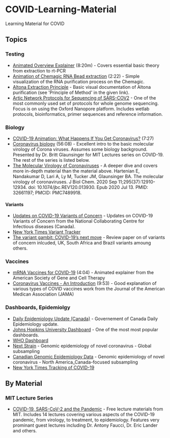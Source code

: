 # COVID-Learning-Material
Learning Material for COVID

## Topics
### Testing
* [Animated Overview Explainer](https://www.youtube.com/watch?v=ThG_02miq-4) (8:20m) - Covers essential basic theory from extraction to rt-PCR
* [Animation of Chemagic RNA Bead extraction](https://www.youtube.com/watch?v=deVufNDJ4GI) (2:22) - Simple visualization of the RNA purification process on the Chemagic.
* [Altona Extraction Principle](https://www.altona-diagnostics.com/en/products/reagents/altostar.html) - Basic visual documentation of Altona purification (see 'Principle of Method' in the given link). 
* [Artic Network Protocols for Sequencing of SARS-COV2](https://artic.network/ncov-2019) - One of the most commonly used set of protocols for whole genome sequencing. Focus is on using the Oxford Nanopore platform. Includes wetlab protocols, bioinformatics, primer sequences and reference information.  
### Biology
* [COVID-19 Animation: What Happens If You Get Coronavirus?](https://www.youtube.com/watch?v=5DGwOJXSxqg) (7:27)
* [Coronavirus biology](https://www.youtube.com/watch?v=r2mOU2qOCYs) (56:08) - Excellent intro to the basic molecular virology of Corona viruses. Assumes some biology background. Presented by Dr. Britt Glaunsinger for MIT Lectures series on COVID-19. The rest of the series is listed below. 
* [The Molecular Virology of Coronaviruses](https://www.ncbi.nlm.nih.gov/pmc/articles/PMC7489918/pdf/zbc12910.pdf) - A deeper dive and covers more in-depth material than the material above. 
Hartenian E, Nandakumar D, Lari A, Ly M, Tucker JM, Glaunsinger BA. The molecular virology of coronaviruses. J Biol Chem. 2020 Sep 11;295(37):12910-12934. doi: 10.1074/jbc.REV120.013930. Epub 2020 Jul 13. PMID: 32661197; PMCID: PMC7489918.
#### Variants
* [Updates on COVID-19 Variants of Concern](https://nccid.ca/covid-19-variants/) - Updates on COVID-19 Variants of Concern from the National Collaborating Centre for Infectious diseases (Canada). 
* [New York Times Variant Tracker](https://www.nytimes.com/interactive/2021/health/coronavirus-variant-tracker.html)
* [The variant gambit: COVID-19’s next move](https://www.sciencedirect.com/science/article/pii/S1931312821000998) -  Review paper on of variants of concern inlcuded, UK, South Africa and Brazil variants amoung others. 
### Vaccines
* [mRNA Vaccines for COVID-19](https://www.youtube.com/watch?v=SR-9Bo2CaRQ) (4:04) - Animated explainer from the American Society of Gene and Cell Therapy
* [Coronavirus Vaccines - An Introduction](https://www.youtube.com/watch?v=KMc3vL_MIeo) (9:53) - Good explanation of various types of COVID vaccines work from the Journal of the American Medican Association (JAMA)

### Dashboards, Epidemiolgy
* [Daily Epidemiology Update (Canada)](https://health-infobase.canada.ca/covid-19/epidemiological-summary-covid-19-cases.html) - Governement of Canada Daily Epidemiology update. 
* [Johns Hopkins University Dashboard](https://www.arcgis.com/apps/opsdashboard/index.html#/bda7594740fd40299423467b48e9ecf6) - One of the most  most popular dashboards. 
* [WHO Dashboard](https://covid19.who.int/)
* [Next Strain](https://nextstrain.org/ncov/global) - Genomic epidemiology of novel coronavirus - Global subsampling
* [Canadian Genomic Epidemiology Data](https://www.ncbi.nlm.nih.gov/pmc/articles/PMC7919536/pdf/main.pdf) - Genomic epidemiology of novel coronavirus - North America_Canada-focused subsampling
* [New York Times Tracking of COVID-19](https://www.nytimes.com/interactive/2020/world/coronavirus-maps.html)


## By Material
### MIT Lecture Series
* [COVID-19, SARS-CoV-2 and the Pandemic](https://biology.mit.edu/undergraduate/current-students/subject-offerings/covid-19-sars-cov-2-and-the-pandemic/) - Free lecture materials from MIT. Includes 14 lectures covering various aspects of the COVID-19 pandemic, from virology, to treatment, to epidemiology. Features very prominant guest lectures including Dr. Antony Faucci, Dr. Eric Lander and others.
